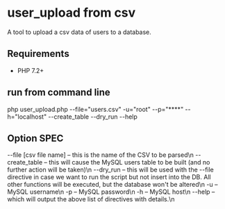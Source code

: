 user_upload from csv
====================
A tool to upload a csv data of users to a database.

## Requirements

* PHP 7.2+

## run from command line

php user_upload.php --file="users.csv" -u="root" --p="****" --h="localhost" --create_table --dry_run --help

## Option SPEC

--file [csv file name] – this is the name of the CSV to be parsed\n
--create_table – this will cause the MySQL users table to be built (and no further action will be taken)\n
--dry_run – this will be used with the --file directive in case we want to run the script but not insert into the DB. All other functions will be executed, but the database won\'t be altered\n
-u – MySQL username\n
-p – MySQL password\n
-h – MySQL host\n
--help – which will output the above list of directives with details.\n
